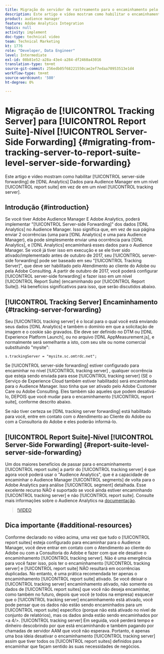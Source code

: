 ```yaml
---
title: Migração do servidor de rastreamento para o encaminhamento pelo lado do servidor no nível do conjunto de relatórios
description: Este artigo e vídeo mostram como habilitar o encaminhamento pelo lado do servidor de dados do Analytics para o Audience Manager em um nível de conjunto de relatórios em vez de em um nível de servidor de rastreamento.
product: audience manager
feature: Adobe Analytics Integration
topics: null
activity: implement
doc-type: technical video
team: Technical Marketing
kt: 1776
role: "Developer, Data Engineer"
level: Intermediate
exl-id: 08b81e52-a28a-43e4-a284-df2460a43016
translation-type: tm+mt
source-git-commit: 256edb05f68221550cae2ef7edaa70953513e1d4
workflow-type: tm+mt
source-wordcount: '580'
ht-degree: 0%

---
```


# Migração de [!UICONTROL Tracking Server] para [!UICONTROL Report Suite]-Nível [!UICONTROL Server-Side Forwarding] {#migrating-from-tracking-server-to-report-suite-level-server-side-forwarding}

Este artigo e vídeo mostram como habilitar [!UICONTROL server-side forwarding] de [!DNL Analytics] Dados para Audience Manager em um nível [!UICONTROL report suite] em vez de em um nível [!UICONTROL tracking server].

## Introdução {#introduction}

Se você tiver Adobe Audience Manager E Adobe Analytics, poderá implementar &quot;[!UICONTROL Server-side Forwarding]&quot; dos dados [!DNL Analytics] no Audience Manager. Isso significa que, em vez de sua página enviar 2 ocorrências (uma para [!DNL Analytics] e uma para Audience Manager), ela pode simplesmente enviar uma ocorrência para [!DNL Analytics], e [!DNL Analytics] encaminhará esses dados para o Audience Manager. Se você já tiver isso em execução e se ele tiver sido ativado/implementado antes de outubro de 2017, seu [!UICONTROL server-side forwarding] pode ser baseado em seu &quot;[!UICONTROL Tracking Server]&quot;, que deve ser habilitado pelo Atendimento ao cliente do Adobe ou pela Adobe Consulting. A partir de outubro de 2017, você poderá configurar [!UICONTROL server-side forwarding] e fazer isso em um nível [!UICONTROL Report Suite] (encaminhando por [!UICONTROL Report Suite]). Há benefícios significativos para isso, que serão discutidos abaixo.

## [!UICONTROL Tracking Server] Encaminhamento  {#tracking-server-forwarding}

Seu [!UICONTROL tracking server] é o local para o qual você está enviando seus dados [!DNL Analytics] e também o domínio em que a solicitação de imagem e o cookie são gravados. Ele deve ser definido no DTM ou [!DNL Experience Platform Launch], ou no arquivo [!DNL AppMeasurement.js], e normalmente será semelhante a isto, com seu site ou nome comercial substituindo &quot;mysite&quot;:

`s.trackingServer = "mysite.sc.omtrdc.net";`

Se [!UICONTROL server-side forwarding] estiver configurado para encaminhar no nível [!UICONTROL tracking server] , qualquer ocorrência que esteja sendo enviada para esse [!UICONTROL tracking server] (SE o Serviço de Experience Cloud também estiver habilitado) será encaminhada para o Audience Manager. Isso tinha que ser ativado pelo Adobe Customer Care ou Adobe Consulting. Eles também são aqueles que podem desativá-lo, DEPOIS que você mudar para o encaminhamento [!UICONTROL report suite], conforme descrito abaixo.

Se não tiver certeza se [!DNL tracking server forwarding] está habilitado para você, entre em contato com o Atendimento ao Cliente do Adobe ou com a Consultoria do Adobe e eles poderão informá-lo.

## [!UICONTROL Report Suite]-Nível  [!UICONTROL Server-Side Forwarding] {#report-suite-level-server-side-forwarding}

Um dos maiores benefícios de passar para o encaminhamento [!UICONTROL report suite] a partir do [!UICONTROL tracking server] é que agora você poderá usar o &quot;Audience Analytics&quot;, que é a capacidade de encaminhar o Audience Manager [!UICONTROL segments] de volta para o Adobe Analytics para análise [!UICONTROL segment] detalhada. Esse excelente recurso NÃO é suportado se você ainda estiver encaminhando [!UICONTROL tracking server] e não [!UICONTROL report suite]. Consulte mais informações sobre o Audience Analytics na [documentação](https://marketing.adobe.com/resources/help/en_US/analytics/audiences/).

>[!VIDEO](https://video.tv.adobe.com/v/23701/?quality=12)

## Dica importante {#additional-resources}

Conforme declarado no vídeo acima, uma vez que tudo o [!UICONTROL report suites] esteja configurado para encaminhar para o Audience Manager, você deve entrar em contato com o Atendimento ao cliente do Adobe ou com a Consultoria do Adobe e fazer com que ele desative o encaminhamento [!UICONTROL tracking server]. Não é uma emergência para você fazer isso, pois ter o encaminhamento [!UICONTROL tracking server] e [!UICONTROL report suite] NÃO resultará em ocorrências duplicadas. No entanto, é uma prática recomendada ter apenas o encaminhamento [!UICONTROL report suite] ativado. Se você deixar o [!UICONTROL tracking server] encaminhamento ativado, não somente os dados de [!UICONTROL report suites] que você não deseja encaminhar, como também no futuro, depois que você (e todos na empresa) esquecer que o [!UICONTROL tracking server] encaminhamento está ativado, você pode pensar que os dados não estão sendo encaminhados para um [!UICONTROL report suite] específico (porque não está ativado no nível de conjunto de relatórios), mas os dados ainda estão sendo encaminhados por &lt;a 4/>. [!UICONTROL tracking server] Em seguida, você perderá tempo e dinheiro descobrindo por que está encaminhando e também pagando por chamadas de servidor AAM que você não esperava. Portanto, é apenas uma boa ideia desativar o encaminhamento [!UICONTROL tracking server] assim que tiver todos os [!UICONTROL report suites] definidos para encaminhar que façam sentido às suas necessidades de negócios.
